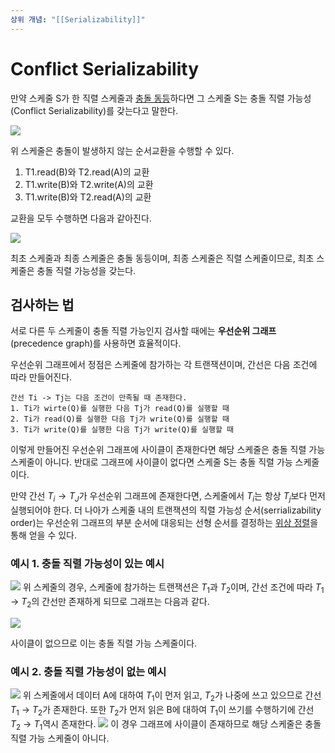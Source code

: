 ```yaml
---
상위 개념: "[[Serializability]]"
---
```

# Conflict Serializability
만약 스케줄 S가 한 직렬 스케줄과 [충돌 동등](Conflict%20Equivalent.md)하다면 그 스케줄 S는 충돌 직렬 가능성(Conflict Serializability)를 갖는다고 말한다.

![](https://i.imgur.com/QndMCbo.png)

위 스케줄은 충돌이 발생하지 않는 순서교환을 수행할 수 있다.
1. T1.read(B)와 T2.read(A)의 교환
2. T1.write(B)와 T2.write(A)의 교환
3. T1.write(B)와 T2.read(A)의 교환

교환을 모두 수행하면 다음과 같아진다.

![](https://i.imgur.com/MxNdshf.png)

최초 스케줄과 최종 스케줄은 충돌 동등이며, 최종 스케줄은 직렬 스케줄이므로, 최초 스케줄은 충돌 직렬 가능성을 갖는다.

## 검사하는 법
서로 다른 두 스케줄이 충돌 직렬 가능인지 검사할 때에는 **우선순위 그래프**(precedence graph)를 사용하면 효율적이다.

우선순위 그래프에서 정점은 스케줄에 참가하는 각 트랜잭션이며, 간선은 다음 조건에 따라 만들어진다.

```
간선 Ti -> Tj는 다음 조건이 만족될 때 존재한다.
1. Ti가 wirte(Q)를 실행한 다음 Tj가 read(Q)를 실행할 때
2. Ti가 read(Q)를 실행한 다음 Tj가 write(Q)를 실행할 때
3. Ti가 write(Q)를 실행한 다음 Tj가 write(Q)를 실행할 때
```

이렇게 만들어진 우선순위 그래프에 사이클이 존재한다면 해당 스케줄은 충돌 직렬 가능 스케줄이 아니다. 반대로 그래프에 사이클이 없다면 스케줄 S는 충돌 직렬 가능 스케줄이다.

만약 간선 $T_i \rightarrow T_J$가 우선순위 그래프에 존재한다면, 스케줄에서 $T_i$는 항상 $T_j$보다 먼저 실행되어야 한다. 더 나아가 스케줄 내의 트랜잭션의 직렬 가능성 순서(serrializability order)는 우선순위 그래프의 부분 순서에 대응되는 선형 순서를 결정하는 [위상 정렬](../../../Algorithm/Sorting/Topological%20Sorting/Topological%20Sorting.md)을 통해 얻을 수 있다.





### 예시 1. 충돌 직렬 가능성이 있는 예시
![](https://i.imgur.com/MxNdshf.png)
위 스케줄의 경우, 스케줄에 참가하는 트랜잭션은 $T_1$과 $T_2$이며, 간선 조건에 따라 $T_1$ -> $T_2$의 간선만 존재하게 되므로 그래프는 다음과 같다.

![](https://i.imgur.com/fDu70yo.png)

사이클이 없으므로 이는 충돌 직렬 가능 스케줄이다.

### 예시 2. 충돌 직렬 가능성이 없는 예시

![](https://i.imgur.com/51N8ETc.png)
위 스케줄에서 데이터 A에 대하여 $T_1$이 먼저 읽고, $T_2$가 나중에 쓰고 있으므로 간선 $T_1$ -> $T_2$가 존재한다. 또한 $T_2$가 먼저 읽은 B에 대하여 $T_1$이 쓰기를 수행하기에 간선 $T_2$ -> $T_1$역시 존재한다.
![](https://i.imgur.com/2NT31rm.png)
이 경우 그래프에 사이클이 존재하므로 해당 스케줄은 충돌 직렬 가능 스케줄이 아니다.